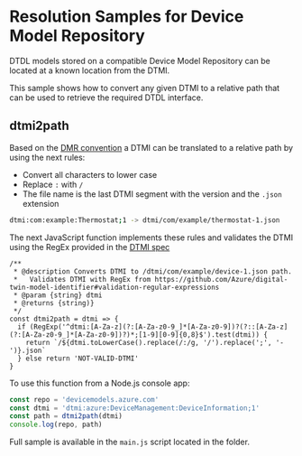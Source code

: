 # Resolution Samples for Device Model Repository

DTDL models stored on a compatible Device Model Repository can be located at a known location from the DTMI.

This sample shows how to convert any given DTMI to a relative path that can be used to retrieve the required DTDL interface.

## dtmi2path

Based on the [DMR convention](https://github.com/Azure/device-models-tools/wiki/Resolution-Convention) a DTMI can be translated to a relative path by using the next rules:

- Convert all characters to lower case
- Replace `:` with `/`
- The file name is the last DTMI segment with the version and the `.json` extension

```bash
dtmi:com:example:Thermostat;1 -> dtmi/com/example/thermostat-1.json
```

The next JavaScript function implements these rules and validates the DTMI using the RegEx provided in the [DTMI spec](https://github.com/Azure/digital-twin-model-identifier#validation-regular-expressions)

```JS
/**
 * @description Converts DTMI to /dtmi/com/example/device-1.json path.
 *   Validates DTMI with RegEx from https://github.com/Azure/digital-twin-model-identifier#validation-regular-expressions
 * @param {string} dtmi
 * @returns {string)}
 */
const dtmi2path = dtmi => {
  if (RegExp('^dtmi:[A-Za-z](?:[A-Za-z0-9_]*[A-Za-z0-9])?(?::[A-Za-z](?:[A-Za-z0-9_]*[A-Za-z0-9])?)*;[1-9][0-9]{0,8}$').test(dtmi)) {
    return `/${dtmi.toLowerCase().replace(/:/g, '/').replace(';', '-')}.json`
  } else return 'NOT-VALID-DTMI'
}
```

To use this function from a Node.js console app:

```js
const repo = 'devicemodels.azure.com'
const dtmi = 'dtmi:azure:DeviceManagement:DeviceInformation;1'
const path = dtmi2path(dtmi)
console.log(repo, path)
```

Full sample is available in the `main.js` script located in the folder.
